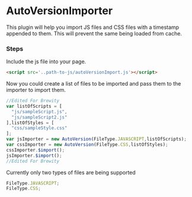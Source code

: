 # AutoVersionImporter
This plugin will help you import JS files and CSS files with a timestamp appended to them. This will prevent the same being loaded from cache.

### Steps

Include the js file into your page.

```html
<script src='..path-to-js/autoVersionImport.js'></script>
```

Now you could create a list of files to be imported and pass them to the importer to import them.

```javascript
//Edited For Brewity
var listOfScripts = [
  "js/sampleScript.js",
  "js/sampleScript2.js"
],listOfStyles = [
  "css/sampleStyle.css"
];
var jsImporter = new AutoVersion(FileType.JAVASCRIPT,listOfScripts);
var cssImporter = new AutoVersion(FileType.CSS,listOfStyles);
cssImporter.$import();
jsImporter.$import();
//Edited For Brewity
```

Currently only two types of files are being supported

```javascript
FileType.JAVASCRIPT;
FileType.CSS;
```
